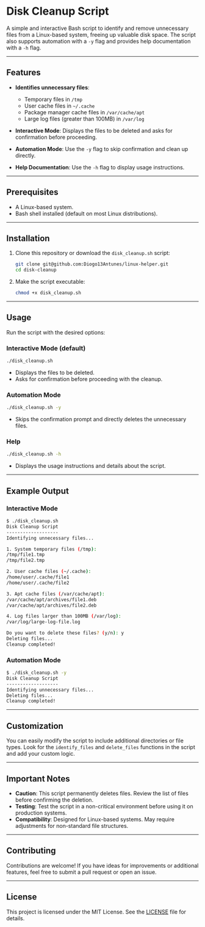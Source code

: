 # Disk Cleanup Script

A simple and interactive Bash script to identify and remove unnecessary files from a Linux-based system, freeing up valuable disk space. The script also supports automation with a `-y` flag and provides help documentation with a `-h` flag.

---

## Features

- **Identifies unnecessary files**:
  - Temporary files in `/tmp`
  - User cache files in `~/.cache`
  - Package manager cache files in `/var/cache/apt`
  - Large log files (greater than 100MB) in `/var/log`
  
- **Interactive Mode**: Displays the files to be deleted and asks for confirmation before proceeding.
- **Automation Mode**: Use the `-y` flag to skip confirmation and clean up directly.
- **Help Documentation**: Use the `-h` flag to display usage instructions.

---

## Prerequisites

- A Linux-based system.
- Bash shell installed (default on most Linux distributions).

---

## Installation

1. Clone this repository or download the `disk_cleanup.sh` script:
   ```bash
   git clone git@github.com:Diogo13Antunes/linux-helper.git
   cd disk-cleanup
   ```

2. Make the script executable:
   ```bash
   chmod +x disk_cleanup.sh
   ```

---

## Usage

Run the script with the desired options:

### Interactive Mode (default)
```bash
./disk_cleanup.sh
```
- Displays the files to be deleted.
- Asks for confirmation before proceeding with the cleanup.

### Automation Mode
```bash
./disk_cleanup.sh -y
```
- Skips the confirmation prompt and directly deletes the unnecessary files.

### Help
```bash
./disk_cleanup.sh -h
```
- Displays the usage instructions and details about the script.

---

## Example Output

### Interactive Mode
```bash
$ ./disk_cleanup.sh
Disk Cleanup Script
-------------------
Identifying unnecessary files...

1. System temporary files (/tmp):
/tmp/file1.tmp
/tmp/file2.tmp

2. User cache files (~/.cache):
/home/user/.cache/file1
/home/user/.cache/file2

3. Apt cache files (/var/cache/apt):
/var/cache/apt/archives/file1.deb
/var/cache/apt/archives/file2.deb

4. Log files larger than 100MB (/var/log):
/var/log/large-log-file.log

Do you want to delete these files? (y/n): y
Deleting files...
Cleanup completed!
```

### Automation Mode
```bash
$ ./disk_cleanup.sh -y
Disk Cleanup Script
-------------------
Identifying unnecessary files...
Deleting files...
Cleanup completed!
```

---

## Customization

You can easily modify the script to include additional directories or file types. Look for the `identify_files` and `delete_files` functions in the script and add your custom logic.

---

## Important Notes

- **Caution**: This script permanently deletes files. Review the list of files before confirming the deletion.
- **Testing**: Test the script in a non-critical environment before using it on production systems.
- **Compatibility**: Designed for Linux-based systems. May require adjustments for non-standard file structures.

---

## Contributing

Contributions are welcome! If you have ideas for improvements or additional features, feel free to submit a pull request or open an issue.

---

## License

This project is licensed under the MIT License. See the [LICENSE](LICENSE) file for details.